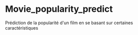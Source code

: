 # Movie_popularity_predict
Prédiction de la popularité d'un film en se basant sur certaines caractéristiques
